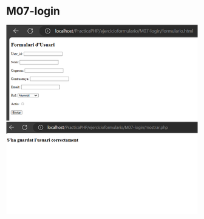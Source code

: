 # M07-login
![Imagen formulario](https://github.com/Karenl9/M07-login/blob/karenbaque_P3/1.png)
![Despues de rellenar el formulario](https://github.com/Karenl9/M07-login/blob/karenbaque_P3/2.png)
